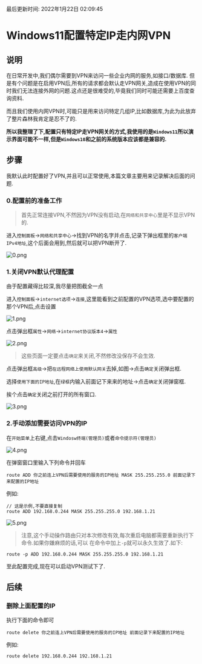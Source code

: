 最后更新时间: 2022年1月22日 02:09:45

# Windows11配置特定IP走内网VPN

## 说明

在日常开发中,我们偶尔需要到VPN来访问一些企业内网的服务,如接口/数据库.
但是有个问题是在启用VPN后,所有的请求都会默认走VPN网关,造成在使用VPN的同时我们无法连接外网的问题.这点还是很难受的,毕竟我们同时可能还需要上百度查询资料.

而且我们使用内网VPN时,可能只是用来访问特定几组IP,比如数据库,为此为此放弃了整片森林我肯定是忍不了的.

**所以我整理了下,配置只有特定IP走VPN网关的方式,我使用的是`Windows11`所以演示界面可能不一样,但是`Windows10`和之前的系统版本应该都是兼容的.**

## 步骤

我默认此时配置好了VPN,并且可以正常使用,本篇文章主要用来记录解决后面的问题.

### 0.配置前的准备工作

> 首先正常连接VPN,不然因为VPN没有启动,在`网络和共享中心`里是不显示VPN的.

进入`控制面板`->`网络和共享中心`->找到VPN的名字并点击,记录下弹出框里的`客户端IPv4地址`,这个后面会用到,然后就可以把VPN断开了.

![0.png](/static/img/Windows11配置特定IP走内网VPN/0.png)

### 1.关闭VPN默认代理配置

由于配置藏得比较深,我尽量把图截全一点

进入`控制面板`->`internet选项`->`连接`,这里能看到之前配置的VPN选项,选中要配置的那个VPN后,点击设置

![1.png](/static/img/Windows11配置特定IP走内网VPN/1.png)

点击弹出框`属性`->`网络`->`internet协议版本4`->`属性`

![2.png](/static/img/Windows11配置特定IP走内网VPN/2.png)

> 这些页面一定要点击`确定`来关闭,不然修改没保存不会生效.

点击弹出框`高级`->把`在远程网络上使用默认网关`去掉,如图->点击`确定`关闭弹出框.

选择`使用下面的IP地址`,在`绿框`内输入前面记下来来的地址->点击`确定`关闭弹窗框.

挨个点击`确定`关闭之前打开的所有窗口.

![3.png](/static/img/Windows11配置特定IP走内网VPN/3.png)

### 2.手动添加需要访问VPN的IP

在`开始菜单`上右键,点击`Windosw终端(管理员)`或者`命令提示符(管理员)`

![4.png](/static/img/Windows11配置特定IP走内网VPN/4.png)

在弹窗窗口里输入下列命令并回车

```
route ADD 你之前连上VPN后需要使用的服务的IP地址 MASK 255.255.255.0 前面记录下来配置的IP地址
```

例如:

```
// 这是示例,不要直接复制
route ADD 192.168.0.244 MASK 255.255.255.0 192.168.1.21
```

![5.png](/static/img/Windows11配置特定IP走内网VPN/5.png)

> 注意,这个手动操作路由只对本次修改有效,每次重启电脑都需要重新执行下命令.如果你嫌麻烦的话,可以 在命令中加上`-p`就可以永久生效了.如下:

```
route -p ADD 192.168.0.244 MASK 255.255.255.0 192.168.1.21
```

至此配置完成,现在可以启动VPN测试下了.

## 后续

### 删除上面配置的IP

执行下面的命令即可

```
route delete 你之前连上VPN后需要使用的服务的IP地址 前面记录下来配置的IP地址
```

例如:

```
route delete 192.168.0.244 192.168.1.21
```